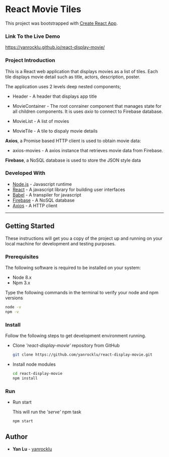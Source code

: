 # React Movie Tiles

This project was bootstrapped with [Create React App](https://github.com/facebook/create-react-app).

### Link To the Live Demo

https://yanrocklu.github.io/react-display-movie/

### Project Introduction

This is a React web application that displays movies as a list of tiles. Each tile displays movie detail such as title, actors, description, poster.

The application uses 2 levels deep nested components;

* Header - A header that displays app title

* MovieContainer - The root conrainer component that manages state for all children components. It is uses _axio_ to connect to Firebase database.

* MovieList - A list of movies

* MovieTile - A tile to dispaly movie details

**Axios**, a Promise based HTTP client is used to obtain movie data:

* axios-movies - A axios instance that retrieves movie data from Firebase.

**Firebase**, a NoSQL database is used to store the JSON style data

### Developed With

* [Node.js](https://nodejs.org/en/) - Javascript runtime
* [React](https://reactjs.org/) - A javascript library for building user interfaces
* [Babel](https://babeljs.io/) - A transpiler for javascript
* [Firebase](https://firebase.google.com//) - A NoSQL database
* [Axios](https://www.axios.com//) - A HTTP client

---

## Getting Started

These instructions will get you a copy of the project up and running on your local machine for development and testing purposes.

### Prerequisites

The following software is required to be installed on your system:

* Node 8.x
* Npm 3.x

Type the following commands in the terminal to verify your node and npm versions

```bash
node -v
npm -v
```

### Install

Follow the following steps to get development environment running.

* Clone _'react-display-movie'_ repository from GitHub

  ```bash
  git clone https://github.com/yanrocklu/react-display-movie.git
  ```

* Install node modules

   ```bash
   cd react-display-movie
   npm install
   ```

### Run

* Run start

  This will run the _'serve'_ npm task

  ```bash
  npm start
  ```

## Author

* **Yan Lu** - [yanrocklu](https://github.com/yanrocklu)
